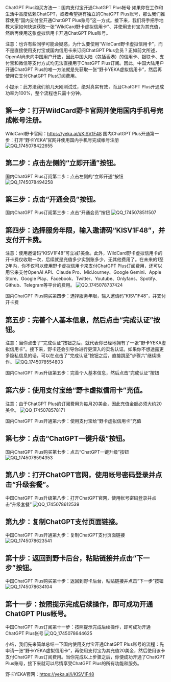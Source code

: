 ChatGPT Plus购买方法一：国内支付宝开通ChatGPT Plus帐号
如果你在工作和生活中高度依赖ChatGPT，或者希望拥有独立的ChatGPT Plus账号，那么我们推荐使用“国内支付宝开通ChatGPT Plus账号”这一方式。接下来，我们将手把手地教大家如何快速获取一张“WildCard野卡虚拟信用卡”、并使用支付宝为其充值，然后再使用这张虚拟信用卡开通ChatGPT Plus账号。

注意：也许有些同学可能会疑惑，为什么要使用“WildCard野卡虚拟信用卡”，而不是直接使用支付宝或国内信用卡来订阅ChatGPT Plus会员？正如前文所述，OpenAI尚未向中国用户开放，因此中国大陆（包括香港）的信用卡、银联卡、支付宝和微信等支付方式均无法直接用于ChatGPT Plus订阅。因此，中国大陆用户开通ChatGPT Plus的唯一方法就是先获取一张“野卡YEKA虚拟信用卡”，然后再使用它支付ChatGPT Plus订阅费用。

小提示：此方法我们前几天刚测试过，绝对真实有效，而且ChatGPT Plus开通成功率为100%，整个流程也只需十分钟。

## 第一步：打开WildCard野卡官网并使用国内手机号完成帐号注册。
WildCard野卡官网：https://yeka.ai/i/KISV1F48
国内ChatGPT Plus开通第一步：打开“野卡YEKA”官网并使用国内手机号完成帐号注册
![QQ_1745078422655](https://github.com/user-attachments/assets/5058a3df-ffb9-470a-afb5-07809b726676)

## 第二步：点击左侧的“立即开通”按钮。
国内ChatGPT Plus订阅第二步：点击左侧的“立即开通”按钮
![QQ_1745078494258](https://github.com/user-attachments/assets/830b8ec8-caff-4200-92cb-036d13d596eb)


## 第三步：点击“开通会员”按钮。
国内ChatGPT Plus订阅第三步：点击“开通会员”按钮
![QQ_1745078511507](https://github.com/user-attachments/assets/d4e7ce15-de49-46f6-9de5-671e349f04f3)


## 第四步：选择服务年限，输入邀请码“KISV1F48”，并支付开卡费。
注意：使用邀请码“KISV1F48”可立减1美金。此外，WildCard野卡虚拟信用卡的开卡费仅收取一次，后续就是充值多少实到账多少，无其他费用了。在未来的1至2年内，你不仅可以使用野卡虚拟信用卡来支付ChatGPT Plus订阅费用，还可以用它来支付OpenAI API、Claude Pro、MidJourney、Google Gemini、Apple Store、Google Play、Facebook、Twitter、Youtube、Onlyfans、Spotify、Github、Telegram等平台的费用。
![QQ_1745078737424](https://github.com/user-attachments/assets/e0cef345-87f8-4d4b-88be-d4293484fa9b)

国内ChatGPT Plus购买第四步：选择服务年限，输入邀请码“KISV1F48”，并支付开卡费

## 第五步：完善个人基本信息，然后点击“完成认证”按钮。
注意：当你点击了“完成认证”按钮之后，就代表你已经地拥有了一张“野卡YEKA虚拟信用卡”。接下来，野卡还会引导你进行更深入的实名认证。如果你不想透露更多隐私信息的话，可以在点击了“完成认证”按钮之后，直接跳至“步骤六”继续操作。
![QQ_1745078554803](https://github.com/user-attachments/assets/34828a36-8440-4c60-b29d-27e7fc109df1)

国内ChatGPT Plus升级第五步：完善个人基本信息，然后点击“完成认证”按钮

## 第六步：使用支付宝给“野卡虚拟信用卡”充值。
注意：由于ChatGPT Plus的订阅费用为每月20美金，因此充值金额必须大约20美金。
![QQ_1745078578171](https://github.com/user-attachments/assets/8576056f-4b7c-44c5-a209-6b7d86c2e164)

国内ChatGPT Plus开通第六步：使用支付宝给“野卡虚拟信用卡”充值

## 第七步：点击“ChatGPT一键升级”按钮。
国内ChatGPT Plus购买第七步：点击“ChatGPT一键升级”按钮
![QQ_1745078594353](https://github.com/user-attachments/assets/c05e9328-f9ae-4ec0-aff9-a2715c39afcb)


## 第八步：打开ChatGPT官网，使用帐号密码登录并点击“升级套餐”。
中国ChatGPT Plus升级第八步：打开ChatGPT官网，使用帐号密码登录并点击“升级套餐”
![QQ_1745078612539](https://github.com/user-attachments/assets/6ab4aa83-4af6-424e-ab42-ac30e0eab02b)

## 第九步：复制ChatGPT支付页面链接。
中国ChatGPT Plus开通第九步：复制ChatGPT支付页面链接
![QQ_1745078623541](https://github.com/user-attachments/assets/092fb98c-0f25-4e23-8d3d-9052067e0291)

## 第十步：返回到野卡后台，粘贴链接并点击“下一步”按钮。
中国ChatGPT Plus购买第十步：返回到野卡后台，粘贴链接并点击“下一步”按钮
![QQ_1745078634104](https://github.com/user-attachments/assets/fb594091-b8c9-4358-b3fd-a23b3d1017a2)

## 第十一步：按照提示完成后续操作，即可成功开通ChatGPT Plus帐号。
中国ChatGPT Plus订阅第十一步：按照提示完成后续操作，即可成功开通ChatGPT Plus帐号
![QQ_1745078644625](https://github.com/user-attachments/assets/084b3251-8835-4e7e-8694-917191dcb369)

小结，我们先来简单总结一下国内使用支付宝开通ChatGPT Plus账号的流程：先申请一张“野卡YEKA虚拟信用卡”，再使用支付宝为其充值20美金，然后使用该卡支付ChatGPT Plus订阅费用。当你完成以上步骤之后，你便成功开通了ChatGPT Plus账号，接下来就可以尽情享受ChatGPT Plus的所有功能和服务。

野卡YEKA官网：https://yeka.ai/i/KISV1F48
